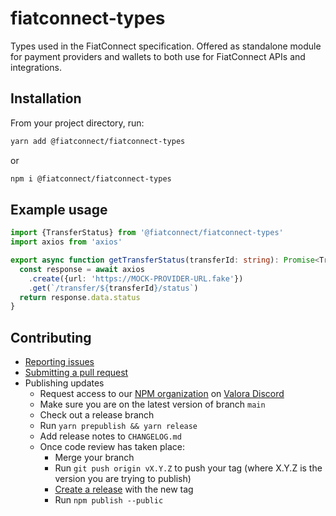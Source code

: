 # fiatconnect-types
Types used in the FiatConnect specification. Offered as standalone module for payment providers and 
wallets to both use for FiatConnect APIs and integrations.

## Installation
From your project directory, run:
```bash
yarn add @fiatconnect/fiatconnect-types
```
or
```bash
npm i @fiatconnect/fiatconnect-types
```

## Example usage

```typescript
import {TransferStatus} from '@fiatconnect/fiatconnect-types'
import axios from 'axios'

export async function getTransferStatus(transferId: string): Promise<TransferStatus> {
  const response = await axios
    .create({url: 'https://MOCK-PROVIDER-URL.fake'})
    .get(`/transfer/${transferId}/status`)
  return response.data.status
}
```

## Contributing
- [Reporting issues](https://github.com/fiatconnect/fiatconnect-types/issues)
- [Submitting a pull request](https://github.com/fiatconnect/fiatconnect-types/pulls)
- Publishing updates
  - Request access to our [NPM organization](https://www.npmjs.com/org/fiatconnect) on [Valora Discord](https://discord.gg/rwxxsZjJbd)
  - Make sure you are on the latest version of branch `main`
  - Check out a release branch
  - Run `yarn prepublish && yarn release`
  - Add release notes to `CHANGELOG.md`
  - Once code review has taken place:
    - Merge your branch
    - Run `git push origin vX.Y.Z` to push your tag (where X.Y.Z is the version you are trying to publish)
    - [Create a release](https://github.com/fiatconnect/fiatconnect-types/releases) with the new tag 
    - Run `npm publish --public`
